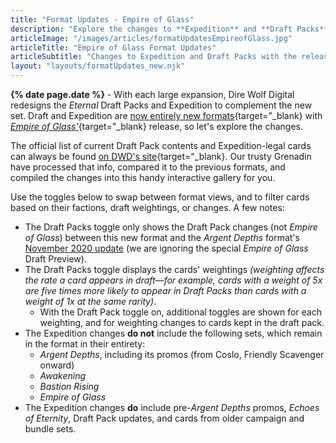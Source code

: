 ```yaml
---
title: "Format Updates - Empire of Glass"
description: "Explore the changes to **Expedition** and **Draft Packs** with the release of Eternal's newest set in this **interactive gallery**."
articleImage: "/images/articles/formatUpdatesEmpireofGlass.jpg"
articleTitle: "Empire of Glass Format Updates"
articleSubtitle: "Changes to Expedition and Draft Packs with the release of Eternal's newest set"
layout: "layouts/formatUpdates_new.njk"
---
```

**{% date page.date %}** - With each large expansion, Dire Wolf Digital redesigns the *Eternal* Draft Packs and Expedition to complement the new set. Draft and Expedition are [now entirely new formats][EoG updates]{target="_blank} with [*Empire of Glass'*][EoG]{target="_blank} release, so let's explore the changes.

 [EoG updates]: https://www.direwolfdigital.com/news/argent-depths-format-updates/
 [EoG]: https://direwolfdigital.com/news/new-set-empire-of-glass/

The official list of current Draft Pack contents and Expedition-legal cards can always be found [on DWD's site][Card List]{target="_blank}. Our trusty Grenadin have processed that info, compared it to the previous formats, and compiled the changes into this handy interactive gallery for you.

 [Card List]: https://www.direwolfdigital.com/news/draft-packs-card-list/

Use the toggles below to swap between format views, and to filter cards based on their factions, draft weightings, or changes. A few notes:

* The Draft Packs toggle only shows the Draft Pack changes (not *Empire of Glass*) between this new format and the *Argent Depths* format's [November 2020 update][] (we are ignoring the special *Empire of Glass* Draft Preview).
* The Draft Packs toggle displays the cards' weightings *(weighting affects the rate a card appears in draft&mdash;for example, cards with a weight of 5x are five times more likely to appear in Draft Packs than cards with a weight of 1x at the same rarity)*.
    * With the Draft Pack toggle on, additional toggles are shown for each weighting, and for weighting changes to cards kept in the draft pack.
* The Expedition changes **do not** include the following sets, which remain in the format in their entirety:
    * *Argent Depths*, including its promos (from Coslo, Friendly Scavenger onward)
    * *Awakening*
    * *Bastion Rising*
    * *Empire of Glass*
* The Expedition changes **do** include pre-*Argent Depths* promos, *Echoes of Eternity*, Draft Pack updates, and cards from older campaign and bundle sets.

 [November 2020 update]: /articles/FormatUpdatesNovember2020/